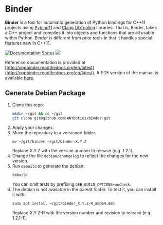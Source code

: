 # Binder

**Binder** is a tool for automatic generation of Python bindings for C++11 projects using [Pybind11](https://github.com/pybind/pybind11) and [Clang LibTooling](http://clang.llvm.org/docs/LibTooling.html) libraries.  That is, Binder, takes a C++ project and compiles it into objects and functions that are all usable within Python.  Binder is different from prior tools in that it handles special features new in C++11.

[![Documentation Status](https://readthedocs.org/projects/cppbinder/badge/?version=latest)](http://cppbinder.readthedocs.org/en/latest/?badge=latest)
![](https://github.com/RosettaCommons/binder/workflows/build/badge.svg)

Reference documentation is provided at
[http://cppbinder.readthedocs.org/en/latest](http://cppbinder.readthedocs.org/en/latest).
A PDF version of the manual is available
[here](https://media.readthedocs.org/pdf/cppbinder/latest/cppbinder.pdf).

## Generate Debian Package

1. Clone this repo:
   ``` bash
   mkdir ~/git && cd ~/git
   git clone git@github.com:ANYbotics/binder.git
   ```
2. Apply your changes.
3. Move the repository to a versioned folder.
   ``` bash
   mv ~/git/binder ~/git/binder-X.Y.Z
   ```
   Replace X.Y.Z with the version number to release (e.g. 1.2.1).
4. Change the file `debian/changelog` to reflect the changes for the new version.
5. Run `debuild` to generate the debian:
   ``` bash
   debuild
   ```
   You can omit tests by prefixing `DEB_BUILD_OPTIONS=nocheck`.
6. The debian is not available in the parent folder. To test it, you can install it with:
   ``` bash
   sudo apt install ~/git/binder_X.Y.Z-R_amd64.deb
   ```
   Replace X.Y.Z-R with the version number and revision to release (e.g. 1.2.1-1).
